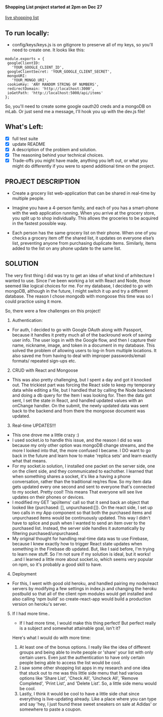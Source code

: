 #### Shopping List project started at 2pm on Dec 27

[live shopping list](https://shop-n-share.herokuapp.com/)

## To run locally:

- config/keys/keys.js is on gitignore to preserve all of my keys, so you'll need to create one. It looks like this:

```
module.exports = {
 googleClientID:
   'YOUR_GOOGLE_CLIENT_ID',
 googleClientSecret: 'YOUR_GOOGLE_CLIENT_SECRET',
 mongoURI:
   'YOUR_MONGO_URI',
 cookieKey: 'ANY RANDOM STRING OF NUMBERS',
 redirectDomain: 'http://localhost:3000',
 ioGetPath: 'http://localhost:5000/api/items'
};
```

So, you'll need to create some google oauth20 creds and a mongoDB on mLab. Or just send me a message, I'll hook you up with the dev.js file!

## What's Left:

- [x] full test suite
- [x] update README
- [x] A description of the problem and solution.
- [x] The reasoning behind your technical choices.
- [x] Trade-offs you might have made, anything you left out, or what you might do differently if you were to spend additional time on the project.

## PROJECT DESCRIPTION

- Create a grocery list web-application that can be shared in real-time by multiple people.

- Imagine you have a 4-person family, and each of you has a smart-phone with the web application running. When you arrive at the grocery store, you split up to shop individually. This allows the groceries to be acquired in the fastest possible way.

- Each person has the same grocery list on their phone. When one of you checks a grocery item off the shared list, it updates on everyone else’s list, preventing anyone from purchasing duplicate items. Similarly, items added to the list on any phone update to the same list.

## SOLUTION

The very first thing I did was try to get an idea of what kind of arhitecture I wanted to use. Since I've been working a lot with React and Node, those seemed like logical choices for me. For my database, I decided to go with mongoDB, although in the future, I might switch it up and try a different database. The reason I chose mongodb with mongoose this time was so I could practice using it more.

So, there were a few challenges on this project!

1.  Authentication:

- For auth, I decided to go with Google OAuth along with Passport, because it handles it pretty much all of the backround work of saving user info. The user logs in with the Google flow, and then I capture their name, nickname, image, and token in a document in my database. This solved the problem of allowing users to log-in from multiple locations. It also saved me from having to deal with improper passwords/email formats/ repeated sign-ups etc.

2. CRUD with React and Mongoose

- This was also pretty challenging, but I spent a day and got it knocked out. The trickiest part was forcing the React side to keep my temporary data while editing a file, but I handled that by calling the Node backend and doing a db query for the Item I was looking for. Then the data got sent, I set the state in React, and handled updated values with an onChange handler. On the submit, the newly updated data was sent back to the backend and from there the mongoose document was updated.

3. Real-time UPDATES!!!

- This one drove me a little crazy :)
- I used socket.io to handle this issue, and the reason I did so was because my only other option was mongoDB change streams, and the more I looked into that, the more confused I became. I DO want to go back in the future and learn how to make 'replica sets' and learn exactly what that means.
- For my socket.io solution, I installed one packet on the server side, one on the client side, and they communicated to eachother. I learned that when something shares a socket, it's like a having a phone conversation, rather than the traditional req/res flow. So my item data gets updated every one second and sent to everyone that's connected to my socket. Pretty cool! This means That everyone will see live updates on their phones or devices.
- I modified my GET 'api/items' call so that it send back an object that looked like {purchased: [], unpurchased:[]}. On the react side, I set up two calls in my App component so that both the purchased items and unpurchased items would be continuously updated. This way I didn't have to splice and push when I wanted to send an item over to the purchased list. Instead, the server side handles it automatically by filtering purchased/unpurchased.
- My original thought for handling real-time data was to use Firebase, because I knew exactly how to trigger React state updates when something in the Firebase db updated. But, like I said before, I'm trying to learn new stuff. So I'm not sure if my solution is ideal, but it works! ..and I learned a little more about socket.io, which seems very popular on npm, so it's probably a good skill to have.

4. Deployment

- For this, I went with good old heroku, and handled pairing my node/react servers by modifying a few settings in index.js and changing the heroku postbuild so that all of the client npm modules would get installed and also calling 'npm build' so create-react-app would build a production version on heroku's server.

5. If I had more time..

   - If I had more time, I would make this thing perfect! But perfect really is a subject and somewhat attainable goal, isn't it?

   Here's what I would do with more time:

   1. At least one of the bonus options. I really like the idea of different groups and being able to invite people or 'share' your list with only certain users. Even just the authentication to have only certain people being able to access the list would be cool.
   2. I saw some other shopping list apps in my research and one idea that stuck out to me was this little side menu that had various options like 'Share List', 'Check All', 'Uncheck All', 'Remove Completed', 'Print List', and 'Delete List'. So, a little side menu would be cool.
   3. Lastly, I think it would be cool to have a little side chat since everything is live-updating already. Like a place where you can type and say 'hey, I just found these sweet sneakers on sale at Adidas' or somewhere to paste a coupon.
